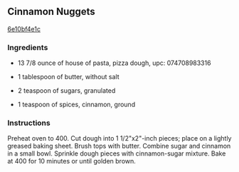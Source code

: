 ## Cinnamon Nuggets

[6e10bf4e1c](http://www.food.com/recipe/cinnamon-nuggets-408607)

### Ingredients

 - 13 7/8 ounce of house of pasta, pizza dough, upc: 074708983316

 - 1 tablespoon of butter, without salt

 - 2 teaspoon of sugars, granulated

 - 1 teaspoon of spices, cinnamon, ground

### Instructions

Preheat oven to 400. Cut dough into 1 1/2"x2"-inch pieces; place on a lightly greased baking sheet. Brush tops with butter. Combine sugar and cinnamon in a small bowl. Sprinkle dough pieces with cinnamon-sugar mixture. Bake at 400 for 10 minutes or until golden brown.